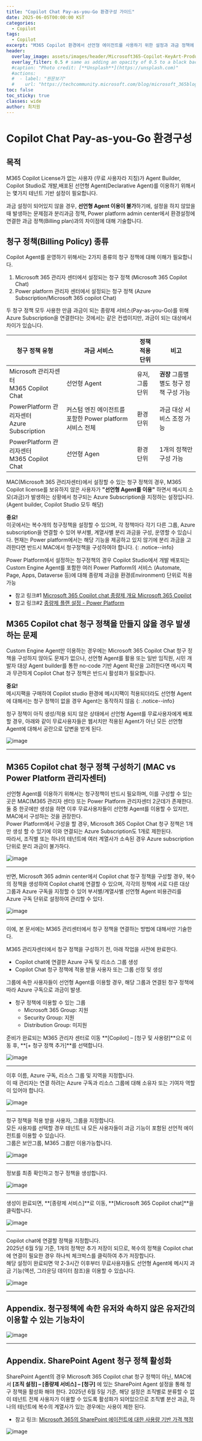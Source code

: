 ```yaml
---
title: "Copilot Chat Pay-as-you-Go 환경구성 가이드"
date: 2025-06-05T00:00:00 KST
categories:
  - Copilot
tags:
  - Copilot
excerpt: "M365 Copilot 환경에서 선언형 에이전트를 사용하기 위한 설정과 과금 정책에 대해 다루고 있습니다. M365 Copilot 라이센스가 없는 사용자도 선언형 에이전트를 활용할 수 있도록 테넌트 기반 설정이 필요하며, 이를 통해 메시지 소모에 따른 과금 정책을 설정할 수 있습니다. 이 글에서는 Microsoft 365 관리자 센터와 Power Platform 관리자 센터에서 설정할 수 있는 청구 정책의 차이점과 설정 방법을 상세히 설명합니다. 또한, 각 청구 정책의 적용 단위와 과금 대상 서비스에 대해 비교하고, 선언형 에이전트를 무료 사용자에게 배포할 때 발생할 수 있는 문제점과 해결 방법을 제시합니다."
header:
  overlay_image: assets/images/header/Microsoft365-Copilot-KeyArt-Productivity-6K-01.png
  overlay_filter: 0.5 # same as adding an opacity of 0.5 to a black background
  #caption: "Photo credit: [**Unsplash**](https://unsplash.com)"
  #actions:
  #  - label: "원문보기"
  #    url: "https://techcommunity.microsoft.com/blog/microsoft_365blog/sharing-the-vision-microsoft-365-community-conference-keynotes-now-available/4416368"
toc: false
toc_sticky: true
classes: wide
author: 최치원
---
```


# Copilot Chat Pay-as-you-Go 환경구성 

## 목적 

M365 Copilot License가 없는 사용자 (무료 사용자라 지칭)가 Agent Builder, Copilot Studio로 개발,배포된 선언형 Agent(Declarative Agent)를 이용하기 위해서는 몇가지 
테넌트 기반 설정이 필요합니다. 

과금 설정이 되어있지 않을 경우, **선언형 Agent 이용이 불가**하기에, 설정을 하지 않았을 때 발생하는 문제점과 분리과금 정책, Power platform admin center에서 환경설정에 연결한 과금 정책(Billing plan)과의 차이점에 대해 기술합니다. 

## 청구 정책(Billing Policy) 종류 

Copilot Agent를 운영하기 위해서는 2가지 종류의 청구 정책에 대해 이해가 필요합니다. 

1. Microsoft 365 관리자 센터에서 설정되는 청구 정책 (Microsoft 365 Copilot Chat) 
2. Power platform 관리자 센터에서 설정되는 청구 정책 (Azure Subscription/Microsoft 365 copilot Chat) 

두 청구 정책 모두 사용한 만큼 과금이 되는 종량제 서비스(Pay-as-you-Go)를 위해 Azure Subscription을 연결한다는 것에서는 같은 컨셉이지만, 과금이 되는 대상에서 차이가 있습니다. 

|청구 정책 유형|과금 서비스|정책 적용 단위|비고|
|---|---|---|---|
|Microsoft 관리자센터 </br> M365 Copilot Chat|선언형 Agent|유저,그룹 단위|**권장** 그룹별 별도 청구 정책 구성 가능|
|PowerPlatform 관리자센터 </br> Azure Subscription|커스텀 엔진 에이전트를 포함한 Power platform 서비스 전체|환경 단위|과금 대상 서비스 조정 가능|
|PowerPlatform 관리자센터 </br> M365 Copilot Chat|선언형 Agen|환경 단위|1개의 정책만 구성 가능|

MAC(Microsoft 365 관리자센터)에서 설정할 수 있는 청구 정책의 경우, M365 Copilot license를 보유하지 않은 사용자가 **"선언형 Agent를 이용"** 하면서 메시지 소모(과금)가 발생하는 상황에서 청구되는 Azure Subscription을 지정하는 설정입니다. (Agent builder, Copilot Studio 모두 해당) 

**중요!** </br>
이곳에서는 복수개의 청구정책을 설정할 수 있으며, 각 정책마다 각기 다른 그룹, Azure subscription을 연결할 수 있어 부서별, 계열사별 분리 과금을 구성, 운영할 수 있습니다. 현재는 Power platform에서는 해당 기능을 제공하고 있지 않기에 분리 과금을 고려한다면 반드시 MAC에서 청구정책을 구성하여야 합니다. 
{: .notice--info}

Power Platform에서 설정하는 청구정책의 경우 Copilot Studio에서 개발 배포되는 Custom Engine Agent를 포함한 여러 Power Platform의 서비스 (Automate, Page, Apps, Dataverse 등)에 대해 종량제 과금을 환경(Environment) 단위로 적용 가능 

- 참고 링크#1 [Microsoft 365 Copilot chat 종량제 개요 Microsoft 365 Copilot](https://learn.microsoft.com/ko-kr/copilot/microsoft-365/pay-as-you-go/overview)
- 참고 링크#2 [종량제 플랜 설정 - Power Platform](https://learn.microsoft.com/ko-kr/power-platform/admin/pay-as-you-go-set-up?tabs=new)

## M365 Copilot chat 청구 정책을 만들지 않을 경우 발생하는 문제 

Custom Engine Agent만 이용하는 경우에는 Microsoft 365 Copilot Chat 청구 정책을 구성하지 않아도 문제가 없으나, 선언형 Agent를 활용 또는 일반 임직원, 시민 개발자 대상 Agent builder를 통한 no-code 기반 Agent 확산을 고려한다면 메시지 팩과 무관하게 Copilot Chat 청구 정책은 반드시 활성화가 필요합니다. 

**중요!** </br>
메시지팩을 구매하여 Copilot studio 환경에 메시지팩이 적용되더라도 선언형 Agent에 대해서는 청구 정책이 없을 경우 Agent는 동작하지 않음 
{: .notice--info}

청구 정책이 아직 생성/적용 되지 않은 상태에서 선언형 Agent를 무료사용자에게 배포할 경우, 아래와 같이 무료사용자들은 웹서치만 적용된 Agent가 아닌 모든 선언형 Agent에 대해서 공란으로 답변을 받게 된다. 

![image](/mwkorea/assets/images/20250605/image.png)  

---

## M365 Copilot chat 청구 정책 구성하기 (MAC vs Power Platform 관리자센터)  

선언형 Agent를 이용하기 위해서는 청구정책이 반드시 필요하며, 이를 구성할 수 있는 곳은 MAC(M365 관리자 센터) 또는 Power Platform 관리자센터 2군데가 존재한다.  </br>
둘 중 한곳에만 생성을 하면 이후 무료사용자들이 선언형 Agent를 이용할 수 있지만, MAC에서 구성하는 것을 권장한다.  </br>
Power Platform에서 구성을 할 경우, Microsoft 365 Copilot Chat 청구 정책은 1개만 생성 할 수 있기에 이와 연결되는 Azure Subscription도 1개로 제한된다.  </br>
따라서, 조직별 또는 하나의 테넌트에 여러 계열사가 소속된 경우 Azure subscription 단위로 분리 과금이 불가하다. 

![image](/mwkorea/assets/images/20250605/image2.png)  

---

반면, Microsoft 365 admin center에서 Copilot chat 청구 정책을 구성할 경우, 복수의 정책을 생성하여 Copilot chat에 연결할 수 있으며, 각각의 정책에 서로 다른 대상 그룹과 Azure 구독을 지정할 수 있어 부서별/계열사별 선언형 Agent 비용관리를 Azure 구독 단위로 설정하여 관리할 수 있다. 

![image](/mwkorea/assets/images/20250605/image3.png)  

---

이에, 본 문서에는 M365 관리센터에서 청구 정책을 연결하는 방법에 대해서만 기술한다. 

M365 관리자센터에서 청구 정책을 구성하기 전, 아래 작업을 사전에 완료한다. 

- Copilot chat에 연결한 Azure 구독 및 리소스 그룹 생성 
- Copilot Chat 청구 정책에 적용 받을 사용자 또는 그룹 선정 및 생성 

그룹에 속한 사용자들이 선언형 Agent를 이용할 경우, 해당 그룹과 연결된 청구 정책에 따라 Azure 구독으로 과금이 발생. 

- 청구 정책에 이용할 수 있는 그룹 
  - Microsoft 365 Group: 지원 
  - Security Group: 지원 
  - Distribution Group: 미지원 

준비가 완료되는 M365 관리자 센터로 이동 **[Copilot] – [청구 및 사용량]**으로 이동 후, **[+ 청구 정책 추가]**를 선택합니다. 

![image](/mwkorea/assets/images/20250605/image4.png)   

---

이후 이름, Azure 구독, 리소스 그룹 및 지역을 지정합니다.  
이 때 관리자는 연결 하려는 Azure 구독과 리소스 그룹에 대해 소유자 또는 기여자 역할이 있어야 합니다. 

![image](/mwkorea/assets/images/20250605/image5.png)  

---

청구 정책을 적용 받을 사용자, 그룹을 지정합니다.  </br>
모든 사용자를 선택할 경우 테넌트 내 모든 사용자들이 과금 기능이 포함된 선언적 에이전트를 이용할 수 있습니다.  </br>
그룹은 보안그룹, M365 그룹만 이용가능합니다. 

![image](/mwkorea/assets/images/20250605/image6.png)    

---

정보를 최종 확인하고 청구 정책을 생성합니다. 

![image](/mwkorea/assets/images/20250605/image7.png)    

---

생성이 완료되면, **[종량제 서비스]**로 이동, **[Microsoft 365 Copilot chat]**을 클릭합니다. 

![image](/mwkorea/assets/images/20250605/image8.png)    

---

Copilot chat에 연결할 정책을 지정합니다.  </br>
2025년 6월 5일 기준, 1개의 정책만 추가 저장이 되므로, 복수의 정책을 Copilot chat에 연결이 필요한 경우 하나씩 체크박스를 클릭하여 추가 저장합니다.  </br>
해당 설정이 완료되면 약 2-3시간 이후부터 무료사용자들도 선언형 Agent에 메시지 과금 기능(액션, 그라운딩 데이터 참조)을 이용할 수 있습니다. 

![image](/mwkorea/assets/images/20250605/image9.png)    

---

## Appendix. 청구정책에 속한 유저와 속하지 않은 유저간의 이용할 수 있는 기능차이 

![image](/mwkorea/assets/images/20250605/image11.png)    

---

## Appendix. SharePoint Agent 청구 정책 활성화 

SharePoint Agent의 경우 Microsoft 365 Copilot chat 청구 정책이 아닌, MAC에서 **[조직 설정] – [종량제 서비스] – [청구]** 에 있는 SharePoint Agent 설정을 통해 청구 정책을 활성화 해야 한다. 2025년 6월 5일 기준, 해당 설정은 조직별로 분류할 수 없이 테넌트 전체 사용자가 이용할 수 있도록 활성화가 되어있으므로 조직별 분산 과금, 하나의 테넌트에 복수의 계열사가 있는 경우에는 사용이 제한 된다. 

- 참고 링크: [Microsoft 365의 SharePoint 에이전트에 대한 사용량 기반 가격 책정](https://techcommunity.microsoft.com/blog/spblog/consumption-based-pricing-for-sharepoint-agents/4389591)

![image](/mwkorea/assets/images/20250605/image10.png)  
